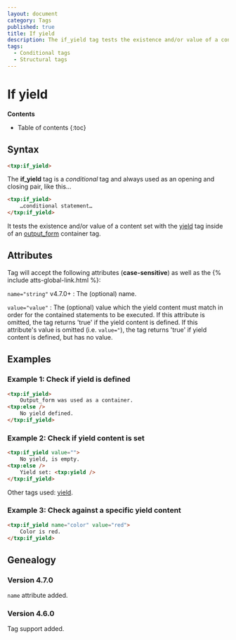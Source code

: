 ```yaml
---
layout: document
category: Tags
published: true
title: If yield
description: The if_yield tag tests the existence and/or value of a content set with the yield tag inside of an output_form container tag.
tags:
  - Conditional tags
  - Structural tags
---
```


# If yield

**Contents**

* Table of contents
{:toc}

## Syntax

~~~ html
<txp:if_yield>
~~~

The **if_yield** tag is a *conditional* tag and always used as an opening and closing pair, like this…

~~~ html
<txp:if_yield>
    …conditional statement…
</txp:if_yield>
~~~

It tests the existence and/or value of a content set with the [yield](/tags/yield) tag inside of an [output_form](/tags/output_form) container tag.

## Attributes

Tag will accept the following attributes (**case-sensitive**) as well as the {% include atts-global-link.html %}:

`name="string"` <span class="footnote warning">v4.7.0+</span>
: The (optional) name.

`value="value"`
: The (optional) value which the yield content must match in order for the contained statements to be executed. If this attribute is omitted, the tag returns 'true' if the yield content is defined. If this attribute's value is omitted (i.e. `value="`), the tag returns 'true' if yield content is defined, but has no value.

## Examples

### Example 1: Check if yield is defined

~~~ html
<txp:if_yield>
    Output_form was used as a container.
<txp:else />
    No yield defined.
</txp:if_yield>
~~~

### Example 2: Check if yield content is set

~~~ html
<txp:if_yield value="">
    No yield, is empty.
<txp:else />
    Yield set: <txp:yield />
</txp:if_yield>
~~~

Other tags used: [yield](/tags/yield).

### Example 3: Check against a specific yield content

~~~ html
<txp:if_yield name="color" value="red">
	Color is red.
</txp:if_yield>
~~~

## Genealogy

### Version 4.7.0

`name` attribute added.

### Version 4.6.0

Tag support added.
